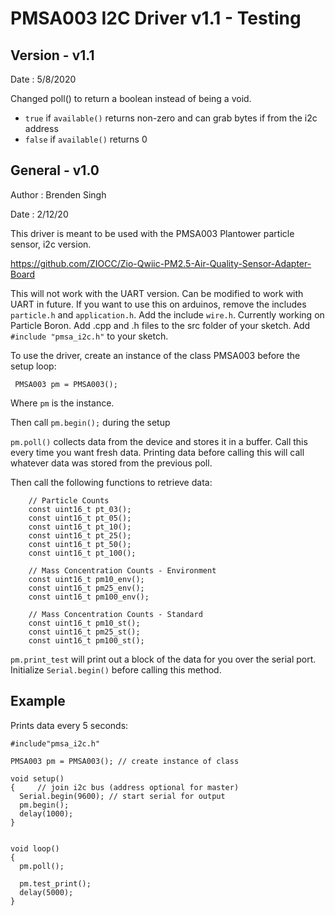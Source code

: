 # PMSA003 I2C Driver v1.1 - Testing

## Version - v1.1 
Date : 5/8/2020

Changed poll() to return a boolean instead of being a void. 

- `true` if `available()` returns non-zero and can grab bytes if from the i2c address
- `false` if `available()` returns 0 



## General - v1.0
Author : Brenden Singh

Date : 2/12/20

This driver is meant to be used with the PMSA003 Plantower particle sensor, i2c version. 

https://github.com/ZIOCC/Zio-Qwiic-PM2.5-Air-Quality-Sensor-Adapter-Board

This will not work with the UART version. Can be modified to work with UART in future. If you want to use this on arduinos, remove the includes `particle.h` and `application.h`. Add the include `wire.h`. Currently working on Particle Boron. Add .cpp and .h files to the src folder of your sketch. Add `#include "pmsa_i2c.h"` to your sketch. 


To use the driver, create an instance of the class PMSA003 before the setup loop:

` PMSA003 pm = PMSA003();`

Where `pm` is the instance. 

Then call `pm.begin();` during the setup 

`pm.poll()` collects data from the device and stores it in a buffer. Call this every time you want fresh data. Printing data before calling this will call whatever data was stored from the previous poll.


Then call the following functions to retrieve data:

```
	// Particle Counts
    const uint16_t pt_03();
    const uint16_t pt_05();
    const uint16_t pt_10();
    const uint16_t pt_25();
    const uint16_t pt_50();	
    const uint16_t pt_100();
    
    // Mass Concentration Counts - Environment
    const uint16_t pm10_env();
    const uint16_t pm25_env();
    const uint16_t pm100_env();

    // Mass Concentration Counts - Standard
    const uint16_t pm10_st();
    const uint16_t pm25_st();
    const uint16_t pm100_st();

```

`pm.print_test` will print out a block of the data for you over the serial port. Initialize `Serial.begin()` before calling this method. 

## Example

Prints data every 5 seconds: 

```
#include"pmsa_i2c.h"

PMSA003 pm = PMSA003(); // create instance of class

void setup()
{     // join i2c bus (address optional for master)
  Serial.begin(9600); // start serial for output
  pm.begin();
  delay(1000);
}


void loop()
{
  pm.poll();
  
  pm.test_print();
  delay(5000);
}
```